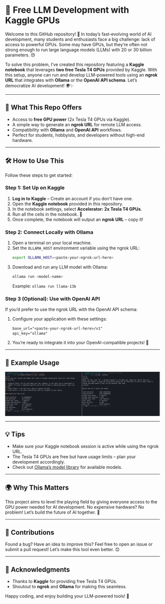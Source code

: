 # 🚀 Free LLM Development with Kaggle GPUs

Welcome to this GitHub repository! 🎉 In today’s fast-evolving world of AI development, many students and enthusiasts face a big challenge: lack of access to powerful GPUs. Some may have GPUs, but they’re often not strong enough to run large language models (LLMs) with 20 or 30 billion parameters. 😓

To solve this problem, I’ve created this repository featuring a **Kaggle notebook** that leverages **two free Tesla T4 GPUs** provided by Kaggle. With this setup, anyone can run and develop LLM-powered tools using an **ngrok URL** that integrates with **Ollama** or the **OpenAI API schema**. Let’s democratize AI development! 🌍✨

---

## 🌟 What This Repo Offers
- Access to **free GPU power** (2x Tesla T4 GPUs via Kaggle).
- A simple way to generate an **ngrok URL** for remote LLM access.
- Compatibility with **Ollama** and **OpenAI API** workflows.
- Perfect for students, hobbyists, and developers without high-end hardware.

---

## 🛠️ How to Use This

Follow these steps to get started:

### Step 1: Set Up on Kaggle
1. **Log in to Kaggle** – Create an account if you don’t have one.
2. Open the **Kaggle notebook** provided in this repository.
3. In the notebook settings, select **Accelerator: 2x Tesla T4 GPUs**.
4. Run all the cells in the notebook. 🚀
5. Once complete, the notebook will output an **ngrok URL** – copy it!

### Step 2: Connect Locally with Ollama
1. Open a terminal on your local machine.
2. Set the `OLLAMA_HOST` environment variable using the ngrok URL:
   ```bash
   export OLLAMA_HOST=<paste-your-ngrok-url-here>
   ```
3. Download and run any LLM model with Ollama:
   ```bash
   ollama run <model-name>
   ```
   Example: `ollama run llama-13b`

### Step 3 (Optional): Use with OpenAI API
If you’d prefer to use the ngrok URL with the OpenAI API schema:
1. Configure your application with these settings:
   ```plaintext
   base_url="<paste-your-ngrok-url-here>/v1"
   api_key="ollama"
   ```
2. You’re ready to integrate it into your OpenAI-compatible projects! 🎉

---

## 🎯 Example Usage
![Running the Kaggle Notebook](https://github.com/cyberytti/OllamaKaggle/blob/main/Screenshot%20from%202025-03-18%2014-02-20.png)

---

## 💡 Tips
- Make sure your Kaggle notebook session is active while using the ngrok URL.
- The Tesla T4 GPUs are free but have usage limits – plan your development accordingly.
- Check out [Ollama’s model library](https://ollama.ai/library) for available models.

---

## 🌍 Why This Matters
This project aims to level the playing field by giving everyone access to the GPU power needed for AI development. No expensive hardware? No problem! Let’s build the future of AI together. 🤝

---

## 📢 Contributions
Found a bug? Have an idea to improve this? Feel free to open an issue or submit a pull request! Let’s make this tool even better. 😊

---

## 🙏 Acknowledgments
- Thanks to **Kaggle** for providing free Tesla T4 GPUs.
- Shoutout to **ngrok** and **Ollama** for making this seamless.

Happy coding, and enjoy building your LLM-powered tools! 🎈
